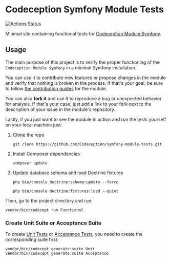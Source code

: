 # Codeception Symfony Module Tests

[![Actions Status](https://github.com/Codeception/symfony-module-tests/workflows/CI/badge.svg)](https://github.com/Codeception/symfony-module-tests/actions)

Minimal site containing functional tests for [Codeception Module Symfony](https://github.com/Codeception/module-symfony).

## Usage

The main purpose of this project is to verify the proper functioning of the `Codeception Module Symfony` in a minimal Symfony installation.

You can use it to contribute new features or propose changes in the module and verify that nothing is broken in the process.
If that's your goal, be sure to follow [the contribution guides](https://github.com/Codeception/module-symfony/blob/master/CONTRIBUTING.md) for the module.

You can also **fork it** and use it to reproduce a bug or unexpected behavior for analysis.
If that's your case, just add a link to your fork next to the description of your issue in the module's repository.

Lastly, if you just want to see the module in action and run the tests yourself on your local machine just:

1. Clone the repo
   ```shell
   git clone https://github.com/Codeception/symfony-module-tests.git
   ```
2. Install Composer dependencies
   ```shell
   composer update
   ```
3. Update database schema and load Doctrine fixtures
   ```shell
   php bin/console doctrine:schema:update --force
   
   php bin/console doctrine:fixtures:load --quiet
   ```

Then, go to the project directory and run:

```shell
vendor/bin/codecept run Functional
```

### Create Unit Suite or Acceptance Suite

To create [Unit Tests](https://codeception.com/docs/05-UnitTests) or [Acceptance Tests](https://codeception.com/docs/03-AcceptanceTests), you need to create the corresponding suite first:
```shell
vendor/bin/codecept generate:suite Unit
vendor/bin/codecept generate:suite Acceptance
```
